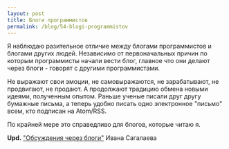 ```yaml
---
layout: post
title: Блоги программистов
permalink: /blog/54-blogi-programmistov
---
```

Я наблюдаю разительное отличие между блогами программистов и блогами других людей. Независимо от первоначальных причин по которым программисты начали вести блог, главное что они делают через блоги - говорят с другими программистами.

Не выражают свои эмоции, не самовыражаются, не зарабатывают, не продвигают, не продают. А продолжают традицию обмена новыми идеями, полученным опытом. Раньше ученые писали друг другу бумажные письма, а теперь удобно писать одно электронное "письмо" всем, кто подписан на Atom/RSS.

По крайней мере это справедливо для блогов, которые читаю я.

**Upd.** ["Обсуждения через блоги"](http://softwaremaniacs.org/blog/2011/01/24/cross-blog-discussions/) Ивана Сагалаева